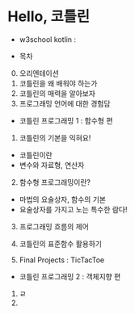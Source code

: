 # Hello, 코틀린

- w3school kotlin : 

- 목차
0. 오리엔테이션
1. 코틀린을 왜 배워야 하는가
2. 코틀린의 매력을 알아보자
3. 프로그래밍 언어에 대한 경험담

- 코틀린 프로그래밍 1 : 함수형 편
1. 코틀린의 기본을 익혀요!
- 코틀린이란
- 변수와 자료형, 연산자

2. 함수형 프로그래밍이란?
- 마법의 요술상자, 함수의 기본
- 요술상자를 가지고 노는 특수한 람다!

3. 프로그래밍 흐름의 제어

4. 코틀린의 표준함수 활용하기

5. Final Projects : TicTacToe

- 코틀린 프로그래밍 2 : 객체지향 편
1. ㄹ
2. 
